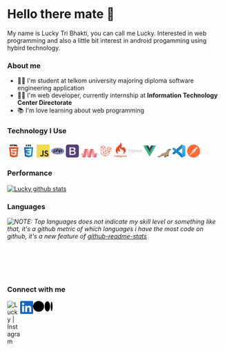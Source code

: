 <h1>Hello there mate 👋</h1>


My name is Lucky Tri Bhakti, you can call me Lucky. 
Interested in web programming and also a little bit interest in android progamming using hybird technology.

### **About me**
<ul>
  <li>👨‍🎓 I'm student at telkom university majoring diploma software engineering application</li>
  <li>👨‍💻 I'm web developer, currently internship at <b>Information Technology Center Directorate</b> </li>
  <li>📚 I'm love learning about web programming</li>
</ul>

### **Technology I Use**  

<code><img width="30px" src="https://raw.githubusercontent.com/github/explore/80688e429a7d4ef2fca1e82350fe8e3517d3494d/topics/html/html.png"></code>
<code><img width="30px" src="https://raw.githubusercontent.com/github/explore/80688e429a7d4ef2fca1e82350fe8e3517d3494d/topics/css/css.png"></code>
<code><img width="30px" src="https://raw.githubusercontent.com/github/explore/80688e429a7d4ef2fca1e82350fe8e3517d3494d/topics/javascript/javascript.png"></code>
<code><img width="30px" src="https://raw.githubusercontent.com/github/explore/80688e429a7d4ef2fca1e82350fe8e3517d3494d/topics/php/php.png"></code>
<code><img width="30px" src="https://raw.githubusercontent.com/github/explore/80688e429a7d4ef2fca1e82350fe8e3517d3494d/topics/bootstrap/bootstrap.png"></code>
<code><img width="40px" src="./assets/materializecss.svg"></code>
<code><img width="30px" src="https://raw.githubusercontent.com/github/explore/80688e429a7d4ef2fca1e82350fe8e3517d3494d/topics/laravel/laravel.png"></code>
<code><img width="30px" src="./assets/codeigniter.svg"></code>
<code><img width="30px" src="https://raw.githubusercontent.com/github/explore/80688e429a7d4ef2fca1e82350fe8e3517d3494d/topics/express/express.png"></code>
<code><img width="30px" src="https://raw.githubusercontent.com/github/explore/80688e429a7d4ef2fca1e82350fe8e3517d3494d/topics/vue/vue.png"></code>
<code><img width="30px" src="./assets/mariadb-icon.svg"></code>
<code><img width="30px" src="./assets/visual-studio-code.svg"></code>
<code><img width="30px" src="./assets/postman-icon.svg"></code>

### **Performance**

<a href="https://github.com/lucky7tb/github-readme-stats"><img align="center" src="https://github-readme-stats.vercel.app/api?username=lucky7tb&show_icons=true&include_all_commits=true&theme=blueberry&hide_border=true" alt="Lucky github stats" /></a>

### **Languages**
<img align="left" src="https://github-readme-stats.vercel.app/api/top-langs/?username=Lucky7Tb&layout=compact&theme=blueberry"/>

*NOTE: Top languages does not indicate my skill level or something like that, it's a github metric of which languages i have the most code on github, it's a new feature of [github-readme-stats](https://github.com/anuraghazra/github-readme-stats)*

<br>
<br>
<br>
<br>

### **Connect with me**

<a href="https://instagram.com/luckytribhakti">
  <img align="left" width="30px" alt="Lucky | Instagram" src="https://cdn2.iconfinder.com/data/icons/social-media-applications/64/social_media_applications_3-instagram-512.png" />
</a>

<a href="https://linkedin.com/in/luckytribhakti/">
  <img align="left" width="30px" alt="Lucky | LinkedIn" src="./assets/linkedin-icon.svg" />
</a>

<a href="https://luckytribhakti.medium.com/">
  <img align="left" width="45px" alt="Lucky | Medium" src="./assets/medium-icon.svg" />
</a>

